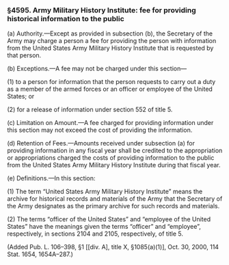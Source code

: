 ### §4595. Army Military History Institute: fee for providing historical information to the public ###

(a) Authority.—Except as provided in subsection (b), the Secretary of the Army may charge a person a fee for providing the person with information from the United States Army Military History Institute that is requested by that person.

(b) Exceptions.—A fee may not be charged under this section—

(1) to a person for information that the person requests to carry out a duty as a member of the armed forces or an officer or employee of the United States; or

(2) for a release of information under section 552 of title 5.

(c) Limitation on Amount.—A fee charged for providing information under this section may not exceed the cost of providing the information.

(d) Retention of Fees.—Amounts received under subsection (a) for providing information in any fiscal year shall be credited to the appropriation or appropriations charged the costs of providing information to the public from the United States Army Military History Institute during that fiscal year.

(e) Definitions.—In this section:

(1) The term “United States Army Military History Institute” means the archive for historical records and materials of the Army that the Secretary of the Army designates as the primary archive for such records and materials.

(2) The terms “officer of the United States” and “employee of the United States” have the meanings given the terms “officer” and “employee”, respectively, in sections 2104 and 2105, respectively, of title 5.

(Added Pub. L. 106–398, §1 [[div. A], title X, §1085(a)(1)], Oct. 30, 2000, 114 Stat. 1654, 1654A–287.)